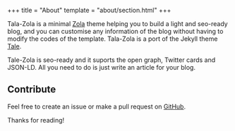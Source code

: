 +++
title = "About"
template = "about/section.html"
+++

Tala-Zola is a minimal [Zola](https://www.getzola.org) theme helping you to
build a light and seo-ready blog, and you can customise any information of the
blog without having to modify the codes of the template. Tala-Zola is a port of
the Jekyll theme [Tale](https://github.com/chesterhow/tale).

Tale-Zola is seo-ready and it suports the open graph, Twitter cards and JSON-LD.
All you need to do is just write an article for your blog.

## Contribute

Feel free to create an issue or make a pull request on [GitHub](https://github.com/aaranxu/tale-zola).

Thanks for reading!